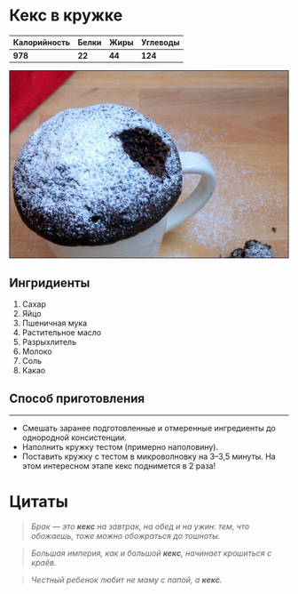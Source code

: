# Кекс в кружке

Калорийность | Белки | Жиры | Углеводы
--- | --- | --- | ---
**978** | **22** | **44** | **124**

![Cupcake](cupcake.jpg)

## Ингридиенты

1. Сахар
2. Яйцо
3. Пшеничная мука
4. Растительное масло
5. Разрыхлитель
6. Молоко
7. Соль
8. Какао 

## Способ приготовления
---

- Смешать заранее подготовленные и отмеренные ингредиенты до однородной консистенции.
- Наполнить кружку тестом (примерно наполовину).
- Поставить кружку с тестом в микроволновку на 3–3,5 минуты. На этом интересном этапе кекс поднимется в 2 раза!

**Цитаты**
===
> *Брак — это **кекс** на завтрак, на обед и на ужин: тем, что обожаешь, тоже можно обожраться до тошноты.*

> *Большая империя, как и большой **кекс**, начинает крошиться с краёв.*

> *Честный ребенок любит не маму с папой, а **кекс**.*